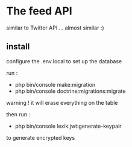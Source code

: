 # The feed API
similar to Twitter API ... almost similar :)

## install
configure the .env.local to set up the database

run :
- php bin/console make:migration
- php bin/console doctrine:migrations:migrate

warning ! it will erase everything on the table

then run :
-  php bin/console lexik:jwt:generate-keypair

to generate encrypted keys